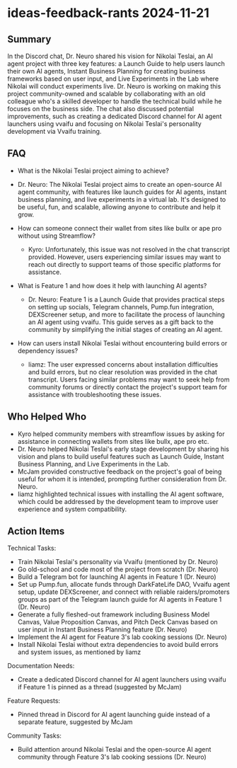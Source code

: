 # ideas-feedback-rants 2024-11-21

## Summary
 In the Discord chat, Dr. Neuro shared his vision for Nikolai Teslai, an AI agent project with three key features: a Launch Guide to help users launch their own AI agents, Instant Business Planning for creating business frameworks based on user input, and Live Experiments in the Lab where Nikolai will conduct experiments live. Dr. Neuro is working on making this project community-owned and scalable by collaborating with an old colleague who's a skilled developer to handle the technical build while he focuses on the business side. The chat also discussed potential improvements, such as creating a dedicated Discord channel for AI agent launchers using vvaifu and focusing on Nikolai Teslai's personality development via Vvaifu training.

## FAQ
 - What is the Nikolai Teslai project aiming to achieve?
  - Dr. Neuro: The Nikolai Teslai project aims to create an open-source AI agent community, with features like launch guides for AI agents, instant business planning, and live experiments in a virtual lab. It's designed to be useful, fun, and scalable, allowing anyone to contribute and help it grow.

- How can someone connect their wallet from sites like bullx or ape pro without using Streamflow?
  - Kyro: Unfortunately, this issue was not resolved in the chat transcript provided. However, users experiencing similar issues may want to reach out directly to support teams of those specific platforms for assistance.

- What is Feature 1 and how does it help with launching AI agents?
  - Dr. Neuro: Feature 1 is a Launch Guide that provides practical steps on setting up socials, Telegram channels, Pump.fun integration, DEXScreener setup, and more to facilitate the process of launching an AI agent using vvaifu. This guide serves as a gift back to the community by simplifying the initial stages of creating an AI agent.

- How can users install Nikolai Teslai without encountering build errors or dependency issues?
  - liamz: The user expressed concerns about installation difficulties and build errors, but no clear resolution was provided in the chat transcript. Users facing similar problems may want to seek help from community forums or directly contact the project's support team for assistance with troubleshooting these issues.

## Who Helped Who
 - Kyro helped community members with streamflow issues by asking for assistance in connecting wallets from sites like bullx, ape pro etc.
- Dr. Neuro helped Nikolai Teslai's early stage development by sharing his vision and plans to build useful features such as Launch Guide, Instant Business Planning, and Live Experiments in the Lab.
- McJam provided constructive feedback on the project's goal of being useful for whom it is intended, prompting further consideration from Dr. Neuro.
- liamz highlighted technical issues with installing the AI agent software, which could be addressed by the development team to improve user experience and system compatibility.

## Action Items
 Technical Tasks:
- Train Nikolai Teslai's personality via Vvaifu (mentioned by Dr. Neuro)
- Go old-school and code most of the project from scratch (Dr. Neuro)
- Build a Telegram bot for launching AI agents in Feature 1 (Dr. Neuro)
- Set up Pump.fun, allocate funds through DarkFateLife DAO, Vvaifu agent setup, update DEXScreener, and connect with reliable raiders/promoters groups as part of the Telegram launch guide for AI agents in Feature 1 (Dr. Neuro)
- Generate a fully fleshed-out framework including Business Model Canvas, Value Proposition Canvas, and Pitch Deck Canvas based on user input in Instant Business Planning feature (Dr. Neuro)
- Implement the AI agent for Feature 3's lab cooking sessions (Dr. Neuro)
- Install Nikolai Teslai without extra dependencies to avoid build errors and system issues, as mentioned by liamz

Documentation Needs:
- Create a dedicated Discord channel for AI agent launchers using vvaifu if Feature 1 is pinned as a thread (suggested by McJam)

Feature Requests:
- Pinned thread in Discord for AI agent launching guide instead of a separate feature, suggested by McJam

Community Tasks:
- Build attention around Nikolai Teslai and the open-source AI agent community through Feature 3's lab cooking sessions (Dr. Neuro)


